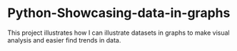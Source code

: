 # Python-Showcasing-data-in-graphs
This project illustrates how I can illustrate datasets in graphs to make visual analysis and easier find trends in data.
